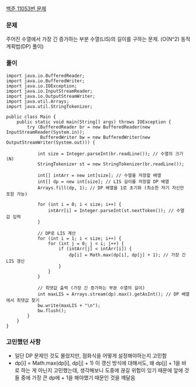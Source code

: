 [백준 11053번 문제](https://www.acmicpc.net/problem/11053)

### 문제
주어진 수열에서 가장 긴 증가하는 부분 수열(LIS)의 길이를 구하는 문제.
(O(N^2) 동적 계획법(DP) 풀이)

### 풀이

```
import java.io.BufferedReader;
import java.io.BufferedWriter;
import java.io.IOException;
import java.io.InputStreamReader;
import java.io.OutputStreamWriter;
import java.util.Arrays;
import java.util.StringTokenizer;

public class Main {
    public static void main(String[] args) throws IOException {
        try (BufferedReader br = new BufferedReader(new InputStreamReader(System.in));
             BufferedWriter bw = new BufferedWriter(new OutputStreamWriter(System.out))) {

            int size = Integer.parseInt(br.readLine()); // 수열의 크기 (N)
            StringTokenizer st = new StringTokenizer(br.readLine());
            
            int[] intArr = new int[size]; // 수열을 저장할 배열
            int[] dp = new int[size]; // LIS 길이를 저장할 DP 배열
            Arrays.fill(dp, 1); // DP 배열을 1로 초기화 (최소한 자기 자신만 포함 가능)

            for (int i = 0; i < size; i++) {
                intArr[i] = Integer.parseInt(st.nextToken()); // 수열 값 입력
            }

            // DP로 LIS 계산
            for (int i = 1; i < size; i++) {
                for (int j = 0; j < i; j++) {
                    if (intArr[j] < intArr[i]) {
                        dp[i] = Math.max(dp[i], dp[j] + 1); // 가장 긴 LIS 갱신
                    }
                }
            }

            // 최댓값 출력 (가장 긴 증가하는 부분 수열의 길이)
            int maxLIS = Arrays.stream(dp).max().getAsInt(); // DP 배열에서 최댓값 찾기
            bw.write(maxLIS + "\n");
            bw.flush();
        }
    }
}
```

### 고민했던 사항
- 일단 DP 문제인 것도 몰랐지만, 점화식을 어떻게 설정해야하는지 고민함
- dp[i] = Math.max(dp[i], dp[j] + 1) 이 갱신 방식에 대해서도, 왜 dp[j] + 1을 바로 하는 게 아닌지 고민했는데, 생각해보니 도중에 끊길 위험이 있기 때문에 앞에 것들 중에 가장 큰 dp에 + 1을 해야했기 때문인 것을 깨달음

